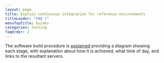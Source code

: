 ```yaml
---
layout: page
title: Explain continuous integration for reference environments
titleLeader: "FAQ |"
menuTopTitle: Guides
categories: testing
faqOrder: 2
---
```


The software build procedure is [explained](/guides/automation/#software-build-pipeline) providing a diagram showing each stage, with explanation about how it is achieved, what time of day, and links to the resultant servers.

